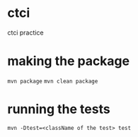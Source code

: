 # ctci
ctci practice

# making the package
`mvn package`
`mvn clean package`

# running the tests
`mvn -Dtest=<className of the test> test`
